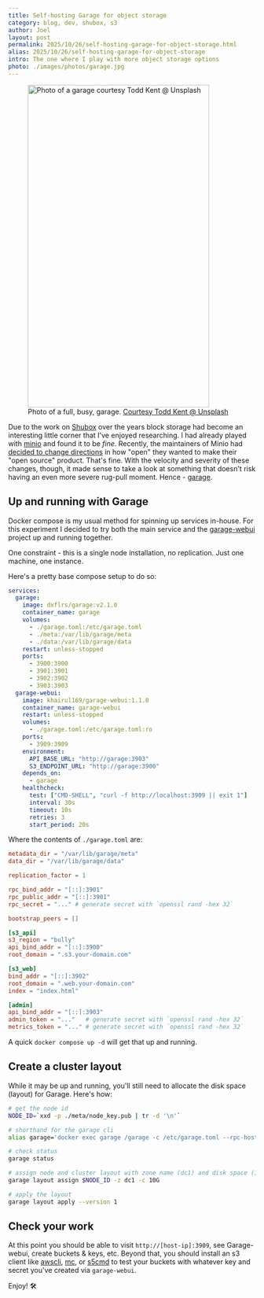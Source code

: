 ```yaml
---
title: Self-hosting Garage for object storage
category: blog, dev, shubox, s3
author: Joel
layout: post
permalink: 2025/10/26/self-hosting-garage-for-object-storage.html
alias: 2025/10/26/self-hosting-garage-for-object-storage
intro: The one where I play with more object storage options
photo: ./images/photos/garage.jpg
---
```


<figure class="photo-with-caption">
  <picture>
    <!--[if IE 9]><video style="display: none;"><![endif]-->
    <source srcset="{% imgproxy_url path: "/images/photos/garage.jpg", resizing_type: 'fill', width: 1344, format: 'avif' %}" type="image/avif" media="(min-width: 413px)" />
    <source srcset="{% imgproxy_url path: "/images/photos/garage.jpg", resizing_type: 'fill', width: 1344, format: 'webp' %}" type="image/webp" media="(min-width: 413px)" />
    <source srcset="{% imgproxy_url path: "/images/photos/garage.jpg", resizing_type: 'fill', width: 738, format: 'avif' %}" type="image/avif" media="(max-width: 413px)" />
    <source srcset="{% imgproxy_url path: "/images/photos/garage.jpg", resizing_type: 'fill', width: 738, format: 'webp' %}" type="image/webp" media="(max-width: 413px)" />
    <!--[if IE 9]></video><![endif]-->
    <img src="{% imgproxy_url path: "/images/photos/garage.jpg", resizing_type: 'fill', width: 738 %}"
      decoding="async"
      alt="Photo of a garage courtesy Todd Kent @ Unsplash"
      width="369"
      height="656" />
  </picture>

  <figcaption>
    Photo of a full, busy, garage. <a href="https://unsplash.com/@churchoftodd" target="_blank">Courtesy Todd Kent @ Unsplash</a>
  </figcaption>
</figure>

Due to the work on [Shubox](https://shubox.io) over the years block storage had become an interesting little corner 
that I've enjoyed researching. I had already played with [minio](/2024/10/06/play-with-minio) and found it
to be _fine_. Recently, the maintainers of Minio had [decided to change directions](https://www.reddit.com/r/selfhosted/search/?q=minio) in how "open"
they wanted to make their "open source" product. That's fine. With the velocity and severity of these
changes, though, it made sense to take a look at something that doesn't risk having an even more severe 
rug-pull moment. Hence - [garage](https://garagehq.deuxfleurs.fr).

## Up and running with Garage

Docker compose is my usual method for spinning up services in-house. For this experiment I decided
to try both the main service and the [garage-webui](https://github.com/khairul169/garage-webui) project up and running together.

One constraint - this is a single node installation, no replication. Just one machine, one instance.

Here's a pretty base compose setup to do so:

```yaml
services:
  garage:
    image: dxflrs/garage:v2.1.0
    container_name: garage
    volumes:
      - ./garage.toml:/etc/garage.toml
      - ./meta:/var/lib/garage/meta
      - ./data:/var/lib/garage/data
    restart: unless-stopped
    ports:
      - 3900:3900
      - 3901:3901
      - 3902:3902
      - 3903:3903
  garage-webui:
    image: khairul169/garage-webui:1.1.0
    container_name: garage-webui
    restart: unless-stopped
    volumes:
      - ./garage.toml:/etc/garage.toml:ro
    ports:
      - 3909:3909
    environment:
      API_BASE_URL: "http://garage:3903"
      S3_ENDPOINT_URL: "http://garage:3900"
    depends_on:
      - garage
    healthcheck:
      test: ["CMD-SHELL", "curl -f http://localhost:3909 || exit 1"]
      interval: 30s
      timeout: 10s
      retries: 3
      start_period: 20s
```

Where the contents of `./garage.toml` are:

```toml
metadata_dir = "/var/lib/garage/meta"
data_dir = "/var/lib/garage/data"

replication_factor = 1

rpc_bind_addr = "[::]:3901"
rpc_public_addr = "[::]:3901"
rpc_secret = "..." # generate secret with `openssl rand -hex 32`

bootstrap_peers = []

[s3_api]
s3_region = "bully"
api_bind_addr = "[::]:3900"
root_domain = ".s3.your-domain.com"

[s3_web]
bind_addr = "[::]:3902"
root_domain = ".web.your-domain.com"
index = "index.html"

[admin]
api_bind_addr = "[::]:3903"
admin_token = "..."   # generate secret with `openssl rand -hex 32`
metrics_token = "..." # generate secret with `openssl rand -hex 32`
```

A quick `docker compose up -d` will get that up and running.

## Create a cluster layout

While it may be up and running, you'll still need to allocate the disk space (layout) for Garage.
Here's how:

```sh
# get the node id
NODE_ID=`xxd -p ./meta/node_key.pub | tr -d '\n'`

# shorthand for the garage cli
alias garage='docker exec garage /garage -c /etc/garage.toml --rpc-host $NODE_ID@127.0.0.1:3901'

# check status
garage status

# assign node and cluster layout with zone name (dc1) and disk space (10G)
garage layout assign $NODE_ID -z dc1 -c 10G

# apply the layout
garage layout apply --version 1
```

## Check your work

At this point you should be able to visit `http://[host-ip]:3909`, see Garage-webui, create buckets &amp; keys, etc.
Beyond that, you should install an s3 client like [awscli](https://github.com/aws/aws-cli), [mc](https://github.com/minio/mc), or [s5cmd](https://github.com/peak/s5cmd) to test your buckets with whatever key and secret you've created via `garage-webui`.

Enjoy! 🛠️️
